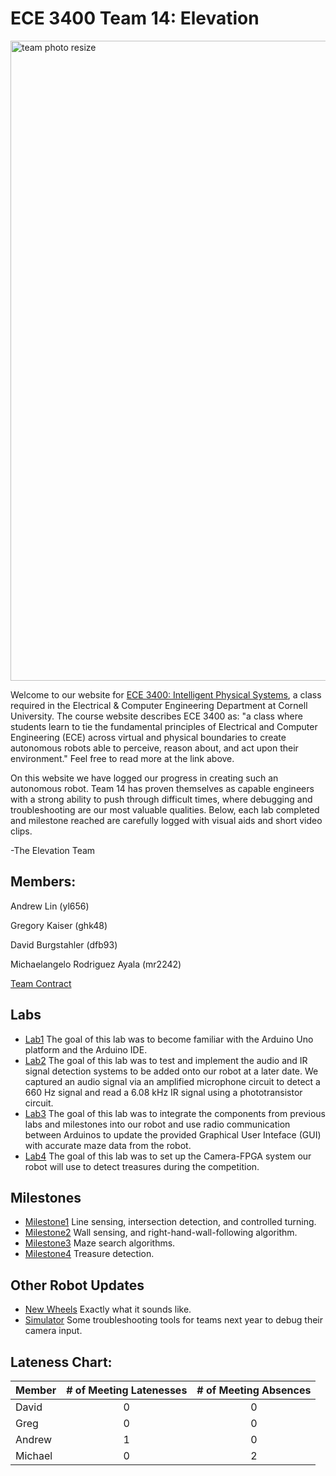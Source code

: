 #  ECE 3400 Team 14: Elevation

<img width="1024" alt="team photo resize" src="https://user-images.githubusercontent.com/12742304/48309828-96347f00-e54f-11e8-9730-968ae422ac79.png">

Welcome to our website for [ECE 3400: Intelligent Physical Systems](https://cei-lab.github.io/ece3400-2018/), a class required in the Electrical & Computer Engineering Department at Cornell University. The course website describes ECE 3400 as: "a class where students learn to tie the fundamental principles of Electrical and Computer Engineering (ECE) across virtual and physical boundaries to create autonomous robots able to perceive, reason about, and act upon their environment." Feel free to read more at the link above.

On this website we have logged our progress in creating such an autonomous robot. Team 14 has proven themselves as capable engineers with a strong ability to push through difficult times, where debugging and troubleshooting are our most valuable qualities. Below, each lab completed and milestone reached are carefully logged with visual aids and short video clips.

-The Elevation Team
## Members:

Andrew Lin (yl656)

Gregory Kaiser (ghk48)

David Burgstahler (dfb93)

Michaelangelo Rodriguez Ayala (mr2242)

[Team Contract](./team_contract.md)

## Labs
* [Lab1](Labs/Lab1.md)
The goal of this lab was to become familiar with the Arduino Uno platform and the Arduino IDE.
* [Lab2](Labs/Lab2.md)
The goal of this lab was to test and implement the audio and IR signal detection systems to be added onto our robot at a later date. We captured an audio signal via an amplified microphone circuit to detect a 660 Hz signal and read a 6.08 kHz IR signal using a phototransistor circuit.
* [Lab3](Labs/Lab3.md)
The goal of this lab was to integrate the components from previous labs and milestones into our robot and use radio communication between Arduinos to update the provided Graphical User Inteface (GUI) with accurate maze data from the robot. 
* [Lab4](Labs/Lab4.md)
The goal of this lab was to set up the Camera-FPGA system our robot will use to detect treasures during the competition.

## Milestones
* [Milestone1](Milestones/Milestone1.md)
Line sensing, intersection detection, and controlled turning.
* [Milestone2](Milestones/Milestone2.md)
Wall sensing, and right-hand-wall-following algorithm.
* [Milestone3](Milestones/Milestone3.md)
Maze search algorithms.
* [Milestone4](Milestones/Milestone4.md)
Treasure detection.

## Other Robot Updates
* [New Wheels](OtherUpdates/newWheels.md)
Exactly what it sounds like.
* [Simulator](OtherUpdates/Simulator.md)
Some troubleshooting tools for teams next year to debug their camera input.

## Lateness Chart: 

| Member       | # of Meeting Latenesses | # of Meeting Absences | 
| -------------|:-------------:|:-------------:|
| David        | 0             | 0             |
| Greg         | 0             | 0             | 
| Andrew       | 1             | 0             | 
| Michael      | 0             | 2             | 
